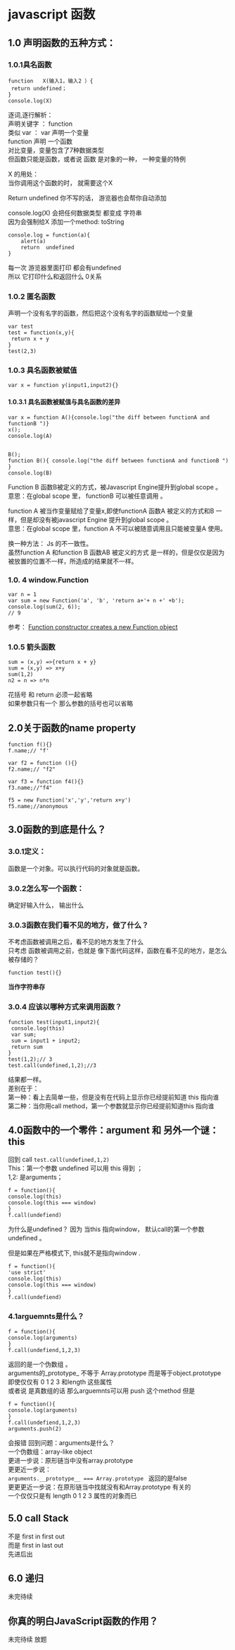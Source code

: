 # javascript 函数 

## 1.0 声明函数的五种方式：
### 1.0.1具名函数 

```
function   X(输入1，输入2 ）{
 return undefined；
}
console.log(X)
```

逐词,逐行解析：<br>
声明关键字 ： function <br>
类似 var ： var 声明一个变量 <br>
function 声明 一个函数 <br>
对比变量，变量包含了7种数据类型 <br>
但函数只能是函数，或者说 函数 是对象的一种， 一种变量的特例<br>

X 的用处：<br>
当你调用这个函数的时， 就需要这个X <br>

Return undefined   你不写的话， 游览器也会帮你自动添加 <br>

console.log(X)  会把任何数据类型 都变成 字符串  <br>
因为会强制给X 添加一个method: toString <br>

```
console.log = function(a){
    alert(a)
    return  undefined 
}
```
每一次 游览器里面打印 都会有undefined <br>
所以 它打印什么和返回什么  0关系 <br>


### 1.0.2 匿名函数 
声明一个没有名字的函数，然后把这个没有名字的函数赋给一个变量 <br>

```
var test
test = function(x,y){
 return x + y 
}
test(2,3)
```


### 1.0.3 具名函数被赋值  

```
var x = function y(input1,input2){}
```


#### 1.0.3.1 具名函数被赋值与具名函数的差异 
```
var x = function A(){console.log("the diff between functionA and functionB ")}
x();
console.log(A)


```


```
B();
function B(){ console.log("the diff between functionA and functionB ") }
console.log(B)
```

Function B 函数B被定义的方式，被Javascript Engine提升到global scope 。<br>
意思：在global scope 里， functionB 可以被任意调用 。<br>

function A 被当作变量赋给了变量x,即使functionA 函数A 被定义的方式和B 一样，但是却没有被javascript Engine  提升到global scope 。<br>
意思：在global scope 里，function A 不可以被随意调用且只能被变量A 使用。 <br>

换一种方法：
Js 的不一致性。  <br>
虽然function A 和function B 函数AB 被定义的方式 是一样的，但是仅仅是因为被放置的位置不一样，所造成的结果就不一样。 <br>

### 1.0. 4 window.Function
```
var n = 1
var sum = new Function('a', 'b', 'return a+'+ n +' +b');
console.log(sum(2, 6));
// 9

```

参考： [Function constructor creates a new Function object](https://developer.mozilla.org/en-US/docs/Web/JavaScript/Reference/Global_Objects/Function)
            

### 1.0.5 箭头函数 

```
sum = (x,y) =>{return x + y}
sum = (x,y) => x+y
sum(1,2)
n2 = n => n*n 
```
花括号 和 return 必须一起省略<br> 
如果参数只有一个 那么参数的括号也可以省略 <br>

## 2.0关于函数的name property 

```
function f(){} 
f.name;// "f'

var f2 = function (){} 
f2.name;// "f2"

var f3 = function f4(){}
f3.name;//"f4"

f5 = new Function('x','y','return x+y')
f5.name;//anonymous
```

## 3.0函数的到底是什么？
### 3.0.1定义：
函数是一个对象。可以执行代码的对象就是函数。<br>
### 3.0.2怎么写一个函数：
确定好输入什么， 输出什么 <br>
### 3.0.3函数在我们看不见的地方，做了什么？ 
不考虑函数被调用之后，看不见的地方发生了什么<br>
只考虑 函数被调用之前，也就是 像下面代码这样，函数在看不见的地方，是怎么被存储的？<br>

```
function test(){}
```

**当作字符串存**  

### 3.0.4 应该以哪种方式来调用函数？
```
function test(input1,input2){
 console.log(this)
 var sum;
 sum = input1 + input2;
 return sum
}
test(1,2);// 3 
test.call(undefined,1,2);//3

```
结果都一样。<br>
差别在于：<br>
第一种：看上去简单一些，但是没有在代码上显示你已经提前知道 this 指向谁<br>
第二种：当你用call method，第一个参数就显示你已经提前知道this 指向谁<br>


## 4.0函数中的一个零件：argument 和 另外一个谜： this 
回到 call `test.call(undefined,1,2)`<br>
This：第一个参数 undefined  可以用 this 得到 ；<br>
1,2: 是arguments；<br>
```
f = function(){
console.log(this)
console.log(this === window)
}
f.call(undefiend)
```
为什么是undefined？ 因为 当this 指向window， 默认call的第一个参数undefined 。 <br>

但是如果在严格模式下, this就不是指向window .<br>
```
f = function(){
'use strict'
console.log(this)
console.log(this === window)
}
f.call(undefiend)
```


### 4.1arguemnts是什么？
```
f = function(){
console.log(arguments)
}
f.call(undefiend,1,2,3)
```
返回的是一个伪数组 。 <br>
arguments的_prototype_ 不等于 Array.prototype 而是等于object.prototype <br>
即使仅仅有 0 1 2 3 和length 这些属性 <br>
或者说 是真数组的话 那么arguemnts可以用 push 这个method 
但是 
```
f = function(){
console.log(arguments)
}
f.call(undefiend,1,2,3)
arguments.push(2)
```
会报错
回到问题：arguments是什么？<br>
一个伪数组：array-like object <br>
更进一步说：原形链当中没有array.prototype<br>
更更近一步说：<br>
`arguments.__prototype__ === Array.prototype `
返回的是false <br>
更更更近一步说：在原形链当中找就没有和Array.prototype 有关的  <br>
一个仅仅只是有 length 0 1 2 3 属性的对象而已 <br>


## 5.0 call Stack 

不是 first in first out <br>
而是 first in last out  <br>
先进后出  <br>

## 6.0 递归 
未完待续

 
##  你真的明白JavaScript函数的作用？
未完待续  放题  


